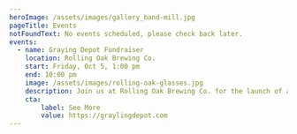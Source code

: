 ```yaml
---
heroImage: /assets/images/gallery_band-mill.jpg
pageTitle: Events
notFoundText: No events scheduled, please check back later.
events:
  - name: Graying Depot Fundraiser
    location: Rolling Oak Brewing Co.
    start: Friday, Oct 5, 1:00 pm
    end: 10:00 pm
    image: /assets/images/rolling-oak-glasses.jpg
    description: Join us at Rolling Oak Brewing Co. for the launch of a new beer called, 'Grayling Depot' and help us raise much needed funds for the museum
    cta: 
        label: See More
        value: https://graylingdepot.com
---
```


